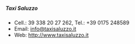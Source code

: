 ##### Taxi Saluzzo
  * Cell.: 39 338 20 27 262, Tel.: +39 0175 248589
  * Email: info@taxisaluzzo.it
  * Web: http://www.taxisaluzzo.it
